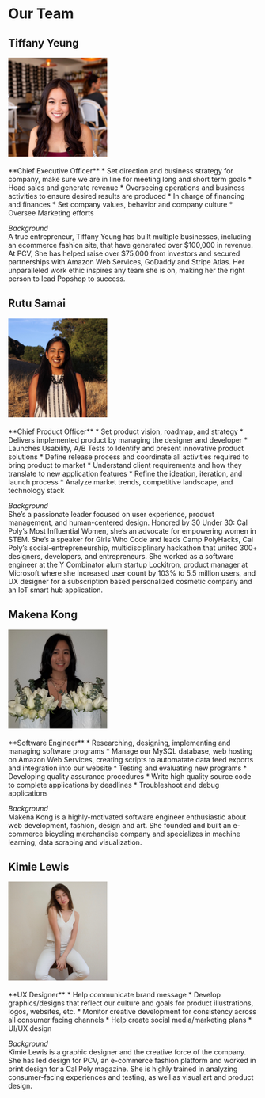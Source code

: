 # Our Team


## Tiffany Yeung
<img src="./assets/images/tiffany.jpg" width="200" height="200">
<br> <br>
**Chief Executive Officer**
* Set direction and business strategy for company, make sure we are in line for meeting long and short term goals
* Head sales and generate revenue  
* Overseeing operations and business activities to ensure desired results are produced 
* In charge of financing and finances 
* Set company values, behavior and company culture  
* Oversee Marketing efforts
 <br>

*Background* <br>
A true entrepreneur, Tiffany Yeung has built multiple businesses, including an ecommerce fashion site, that have generated over $100,000 in revenue. At PCV, She has helped raise over $75,000 from investors and secured partnerships with Amazon Web Services, GoDaddy and Stripe Atlas. Her unparalleled work ethic inspires any team she is on, making her the right person to lead Popshop to success. 


## Rutu Samai
<img src="./assets/images/rutu.jpg" width="200" height="200">
<br> <br>
**Chief Product Officer**
* Set product vision, roadmap, and strategy 
* Delivers implemented product by managing the designer and developer
* Launches Usability, A/B Tests to Identify and present innovative product solutions
* Define release process and coordinate all activities required to bring product to market 
* Understand client requirements and how they translate to new application features 
* Refine the ideation, iteration, and launch process 
* Analyze market trends, competitive landscape, and technology stack <br>

*Background* <br>
She’s a passionate leader focused on user experience, product management, and human-centered design. Honored by 30 Under 30: Cal Poly’s Most Influential Women, she’s an advocate for empowering women in STEM. She’s a speaker for Girls Who Code and leads Camp PolyHacks, Cal Poly’s social-entrepreneurship, multidisciplinary hackathon that united 300+ designers, developers, and entrepreneurs. She worked as a software engineer at the Y Combinator alum startup Lockitron, product manager at Microsoft where she increased user count by 103% to 5.5 million users, and UX designer for a subscription based personalized cosmetic company and an IoT smart hub application.

## Makena Kong
<img src="./assets/images/makena.jpg" width="200" height="200">
<br> <br>
**Software Engineer**
* Researching, designing, implementing and managing software programs 
* Manage our MySQL database, web hosting on Amazon Web Services, creating scripts to automatate data feed exports and integration into our website
* Testing and evaluating new programs 
* Developing quality assurance procedures 
* Write high quality source code to complete applications by deadlines 
* Troubleshoot and debug applications 
 <br>

*Background* <br>
Makena Kong is a highly-motivated software engineer enthusiastic about web development, fashion, design and art. She founded and built an e-commerce bicycling merchandise company and specializes in machine learning, data scraping and visualization.

## Kimie Lewis
<img src="./assets/images/kimie.jpg" width="200" height="200">
<br> <br>
**UX Designer**
* Help communicate brand message 
* Develop graphics/designs that reflect our culture and goals for product illustrations, logos, websites, etc. 
* Monitor creative development for consistency across all consumer facing channels 
* Help create social media/marketing plans 
* UI/UX design <br>

*Background* <br>
Kimie Lewis is a graphic designer and the creative force of the company. She has led design for PCV, an e-commerce fashion platform and worked in print design for a Cal Poly magazine. She is highly trained in analyzing consumer-facing experiences and testing, as well as visual art and product design. 
